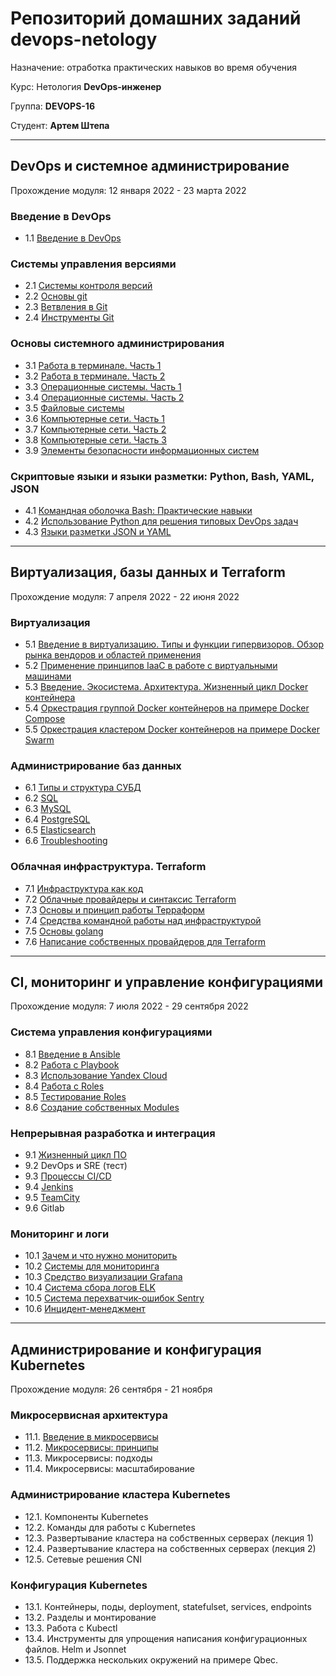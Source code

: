 # Репозиторий домашних заданий devops-netology

Назначение: отработка практических навыков во время обучения

Курс: Нетология **DevOps-инженер**

Группа: **DEVOPS-16**

Студент: **Артем Штепа**

---

## DevOps и системное администрирование

Прохождение модуля: 12 января 2022 - 23 марта 2022

### Введение в DevOps

- 1.1 [Введение в DevOps](homework/1.1/README.md)

### Системы управления версиями

- 2.1 [Системы контроля версий](homework/2.1/)
- 2.2 [Основы git](homework/2.2/)
- 2.3 [Ветвления в Git](homework/2.3/)
- 2.4 [Инструменты Git](homework/2.4/)

### Основы системного администрирования

- 3.1 [Работа в терминале. Часть 1](homework/3.1/)
- 3.2 [Работа в терминале. Часть 2](homework/3.2/)
- 3.3 [Операционные системы. Часть 1](homework/3.3/)
- 3.4 [Операционные системы. Часть 2](homework/3.4/)
- 3.5 [Файловые системы](homework/3.5/)
- 3.6 [Компьютерные сети. Часть 1](homework/3.6/)
- 3.7 [Компьютерные сети. Часть 2](homework/3.7/)
- 3.8 [Компьютерные сети. Часть 3](homework/3.8/)
- 3.9 [Элементы безопасности информационных систем](homework/3.9/)

### Скриптовые языки и языки разметки: Python, Bash, YAML, JSON

- 4.1 [Командная оболочка Bash: Практические навыки](homework/4.1/)
- 4.2 [Использование Python для решения типовых DevOps задач](homework/4.2/)
- 4.3 [Языки разметки JSON и YAML](homework/4.3/)

---

## Виртуализация, базы данных и Terraform

Прохождение модуля: 7 апреля 2022 - 22 июня 2022

### Виртуализация

- 5.1 [Введение в виртуализацию. Типы и функции гипервизоров. Обзор рынка вендоров и областей применения](homework/5.1/)
- 5.2 [Применение принципов IaaC в работе с виртуальными машинами](homework/5.2/)
- 5.3 [Введение. Экосистема. Архитектура. Жизненный цикл Docker контейнера](homework/5.3/)
- 5.4 [Оркестрация группой Docker контейнеров на примере Docker Compose](homework/5.4/)
- 5.5 [Оркестрация кластером Docker контейнеров на примере Docker Swarm](homework/5.5/)

### Администрирование баз данных

- 6.1 [Типы и структура СУБД](homework/6.1/)
- 6.2 [SQL](homework/6.2/)
- 6.3 [MySQL](homework/6.3/)
- 6.4 [PostgreSQL](homework/6.4/)
- 6.5 [Elasticsearch](homework/6.5/)
- 6.6 [Troubleshooting](homework/6.6/)

### Облачная инфраструктура. Terraform

- 7.1 [Инфраструктура как код](homework/7.1/)
- 7.2 [Облачные провайдеры и синтаксис Terraform](homework/7.2/)
- 7.3 [Основы и принцип работы Терраформ](homework/7.3/)
- 7.4 [Средства командной работы над инфраструктурой](homework/7.4/)
- 7.5 [Основы golang](homework/7.5/)
- 7.6 [Написание собственных провайдеров для Terraform](homework/7.6/)

---

## CI, мониторинг и управление конфигурациями

Прохождение модуля: 7 июля 2022 - 29 сентября 2022

### Система управления конфигурациями

- 8.1 [Введение в Ansible](homework/8.1/)
- 8.2 [Работа с Playbook](homework/8.2/)
- 8.3 [Использование Yandex Cloud](homework/8.3/)
- 8.4 [Работа с Roles](homework/8.4/)
- 8.5 [Тестирование Roles](homework/8.5/)
- 8.6 [Создание собственных Modules](homework/8.6/)

### Непрерывная разработка и интеграция

- 9.1 [Жизненный цикл ПО](homework/9.1/)
- 9.2 DevOps и SRE (тест)
- 9.3 [Процессы CI/CD](homework/9.3/)
- 9.4 [Jenkins](homework/9.4/)
- 9.5 [TeamCity](homework/9.5/)
- 9.6 Gitlab

### Мониторинг и логи

- 10.1 [Зачем и что нужно мониторить](homework/10.1/)
- 10.2 [Системы для мониторинга](homework/10.2/)
- 10.3 [Средство визуализации Grafana](homework/10.3/)
- 10.4 [Система сбора логов ELK](homework/10.4/)
- 10.5 [Система перехватчик-ошибок Sentry](homework/10.5/)
- 10.6 [Инцидент-менеджмент](homework/10.6/)

---

## Администрирование и конфигурация Kubernetes

Прохождение модуля: 26 сентября - 21 ноября

### Микросервисная архитектура

- 11.1. [Введение в микросервисы](homework/11.1/)
- 11.2. [Микросервисы: принципы](homework/11.2/)
- 11.3. Микросервисы: подходы
- 11.4. Микросервисы: масштабирование

### Администрирование кластера Kubernetes
- 12.1. Компоненты Kubernetes
- 12.2. Команды для работы с Kubernetes
- 12.3. Развертывание кластера на собственных серверах (лекция 1)
- 12.4. Развертывание кластера на собственных серверах (лекция 2)
- 12.5. Сетевые решения CNI

### Конфигурация Kubernetes

- 13.1. Контейнеры, поды, deployment, statefulset, services, endpoints
- 13.2. Разделы и монтирование
- 13.3. Работа c Kubectl
- 13.4. Инструменты для упрощения написания конфигурационных файлов. Helm и Jsonnet
- 13.5. Поддержка нескольких окружений на примере Qbec.
